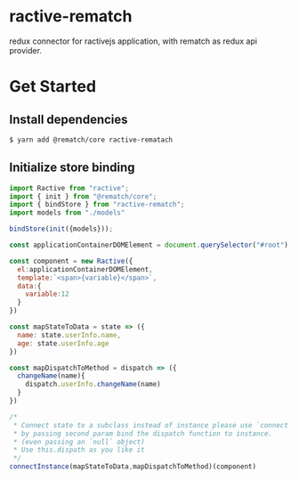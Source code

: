 # ractive-rematch
redux connector for ractivejs application, with rematch as redux api provider.


# Get Started

## Install dependencies
```bash
$ yarn add @rematch/core ractive-rematach
```

## Initialize store binding
```js
import Ractive from "ractive";
import { init } from "@rematch/core";
import { bindStore } from "ractive-rematch";
import models from "./models"

bindStore(init({models}));

const applicationContainerDOMElement = document.querySelector("#root");

const component = new Ractive({
  el:applicationContainerDOMElement,
  template:`<span>{variable}</span>`,
  data:{
    variable:12
  }
})

const mapStateToData = state => ({
  name: state.userInfo.name,
  age: state.userInfo.age
})

const mapDispatchToMethod = dispatch => ({
  changeName(name){
    dispatch.userInfo.changeName(name)
  }
})

/* 
 * Connect state to a subclass instead of instance please use `connect`
 * by passing second param bind the dispatch function to instance. 
 * (even passing an `null` object)
 * Use this.dispath as you like it
 */
connectInstance(mapStateToData,mapDispatchToMethod)(component)
```
